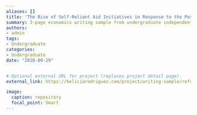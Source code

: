```yaml
---
aliases: []
title: 'The Rise of Self-Reliant Aid Initiatives in Response to the Post-Cold War Refugee Crises'
summary: 3-page economics writing sample from undergraduate independent study research paper
authors:
- admin
tags:
- Undergraduate
categories:
- Undergraduate
date: "2020-09-29"


# Optional external URL for project (replaces project detail page).
external_link: https://beliciarodriguez.com/project/writing-sample/refugee-crises.pdf

image:
  caption: repository
  focal_point: Smart
---
```

